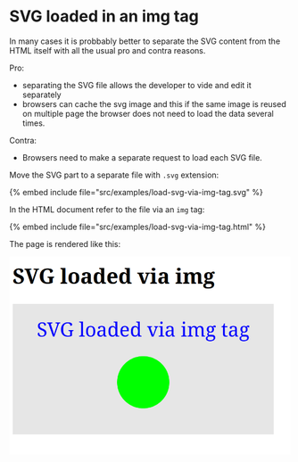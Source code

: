# SVG loaded in an img tag

In many cases it is probbably better to separate the SVG content from the HTML itself with all the usual pro and contra reasons.

Pro:
* separating the SVG file allows the developer to vide and edit it separately
* browsers can cache the svg image and this if the same image is reused on multiple page the browser does not need to load the data several times.

Contra:
* Browsers need to make a separate request to load each SVG file.


Move the SVG part to a separate file with `.svg` extension:

{% embed include file="src/examples/load-svg-via-img-tag.svg" %}

In the HTML document refer to the file via an `img` tag:

{% embed include file="src/examples/load-svg-via-img-tag.html" %}


The page is rendered like this:

![](../examples/svg-loaded-via-html-tag.png)
